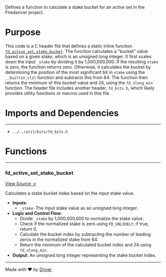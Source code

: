 <!--------------------------------------------------------------------------------->
<!-- IMPORTANT: This file is auto-generated by Driver (https://driver.ai). -------->
<!-- Manual edits may be overwritten on future commits. --------------------------->
<!--------------------------------------------------------------------------------->

Defines a function to calculate a stake bucket for an active set in the Firedancer project.

# Purpose
This code is a C header file that defines a static inline function [`fd_active_set_stake_bucket`](<#fd_active_set_stake_bucket>). The function calculates a "bucket" value based on a given stake, which is an unsigned long integer. It first scales down the input `_stake` by dividing it by 1,000,000,000. If the resulting `stake` is zero, the function returns zero. Otherwise, it calculates the bucket by determining the position of the most significant bit in `stake` using the `__builtin_clzl` function and subtracts this from 64. The function then returns the minimum of this bucket value and 24, using the `fd_ulong_min` function. The header file includes another header, `fd_bits.h`, which likely provides utility functions or macros used in this file.
# Imports and Dependencies

---
- `../../util/bits/fd_bits.h`


# Functions

---
### fd\_active\_set\_stake\_bucket<!-- {{#callable:fd_active_set_stake_bucket}} -->
[View Source →](<../../../../../src/flamenco/gossip/fd_active_set_private.h#L6>)

Calculates a stake bucket index based on the input stake value.
- **Inputs**:
    - `_stake`: The input stake value as an unsigned long integer.
- **Logic and Control Flow**:
    - Divide `_stake` by 1,000,000,000 to normalize the stake value.
    - Check if the normalized stake is zero using `FD_UNLIKELY`; if true, return 0.
    - Calculate the bucket index by subtracting the number of leading zeros in the normalized stake from 64.
    - Return the minimum of the calculated bucket index and 24 using `fd_ulong_min`.
- **Output**: An unsigned long integer representing the stake bucket index.



---
Made with ❤️ by [Driver](https://www.driver.ai/)